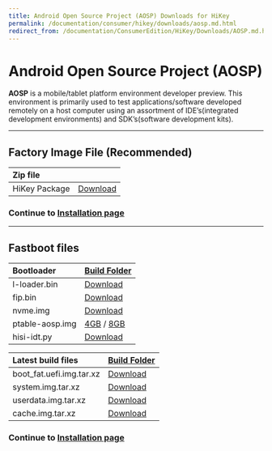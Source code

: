 ```yaml
---
title: Android Open Source Project (AOSP) Downloads for HiKey
permalink: /documentation/consumer/hikey/downloads/aosp.md.html
redirect_from: /documentation/ConsumerEdition/HiKey/Downloads/AOSP.md.html
---
```

# Android Open Source Project (AOSP)

**AOSP** is a mobile/tablet platform environment developer preview. This environment is primarily used to test applications/software developed remotely on a host computer using an assortment of IDE’s(integrated development environments) and SDK’s(software development kits).

***

## Factory Image File (Recommended)

|   Zip file                                        |                                                                              |
|:--------------------------------------------------|:-----------------------------------------------------------------------------|
|   HiKey Package                                   | [Download](https://developers.google.com/android/nexus/images-preview#hikey) |


### Continue to [Installation page](../installation/)

***

## Fastboot files

|   Bootloader      |   [Build Folder](http://builds.96boards.org/releases/reference-platform/debian/hikey/16.06/bootloader/)    |
|:------------------|:---------------------------------------------------------------------------------------------------------|
| l-loader.bin      | [Download](http://builds.96boards.org/releases/reference-platform/debian/hikey/16.06/bootloader/l-loader.bin)                |
| fip.bin           | [Download](http://builds.96boards.org/releases/reference-platform/debian/hikey/16.06/bootloader/fip.bin)                     |
| nvme.img          | [Download](http://builds.96boards.org/releases/reference-platform/debian/hikey/16.06/bootloader/nvme.img)                    |
| ptable-aosp.img   | [4GB](http://builds.96boards.org/releases/reference-platform/debian/hikey/16.06/bootloader/ptable-aosp-4g.img) / [8GB](http://builds.96boards.org/releases/reference-platform/debian/hikey/16.06/bootloader/ptable-aosp-8g.img)                                     |
| hisi-idt.py       | [Download](http://builds.96boards.org/releases/reference-platform/debian/hikey/16.06/bootloader/hisi-idt.py)                 |


| Latest build files        | [Build Folder](http://builds.96boards.org/snapshots/hikey/linaro/aosp-master/latest/)                 |
| :------------------------ | :--------------------------------------------------------------------------------------------------   |
| boot_fat.uefi.img.tar.xz  | [Download](http://builds.96boards.org/snapshots/hikey/linaro/aosp-master/latest/boot_fat.uefi.img.xz) |
| system.img.tar.xz         | [Download](http://builds.96boards.org/snapshots/hikey/linaro/aosp-master/latest/system.img.xz)        |
| userdata.img.tar.xz       | [Download](http://builds.96boards.org/snapshots/hikey/linaro/aosp-master/latest/userdata.img.xz)      |
| cache.img.tar.xz          | [Download](http://builds.96boards.org/snapshots/hikey/linaro/aosp-master/latest/cache.img.xz)         |

### Continue to [Installation page](../installation/)
